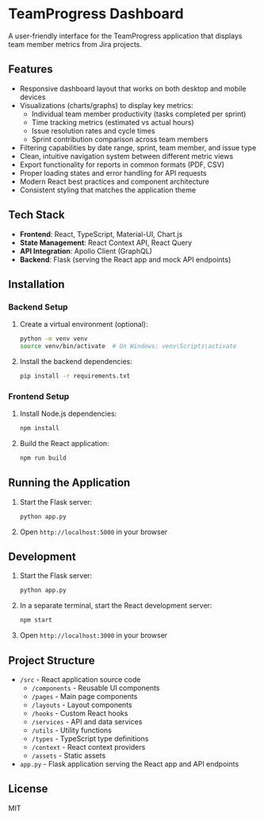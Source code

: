 # TeamProgress Dashboard

A user-friendly interface for the TeamProgress application that displays team member metrics from Jira projects.

## Features

- Responsive dashboard layout that works on both desktop and mobile devices
- Visualizations (charts/graphs) to display key metrics:
  - Individual team member productivity (tasks completed per sprint)
  - Time tracking metrics (estimated vs actual hours)
  - Issue resolution rates and cycle times
  - Sprint contribution comparison across team members
- Filtering capabilities by date range, sprint, team member, and issue type
- Clean, intuitive navigation system between different metric views
- Export functionality for reports in common formats (PDF, CSV)
- Proper loading states and error handling for API requests
- Modern React best practices and component architecture
- Consistent styling that matches the application theme

## Tech Stack

- **Frontend**: React, TypeScript, Material-UI, Chart.js
- **State Management**: React Context API, React Query
- **API Integration**: Apollo Client (GraphQL)
- **Backend**: Flask (serving the React app and mock API endpoints)

## Installation

### Backend Setup

1. Create a virtual environment (optional):

   ```bash
   python -m venv venv
   source venv/bin/activate  # On Windows: venv\Scripts\activate
   ```

2. Install the backend dependencies:

   ```bash
   pip install -r requirements.txt
   ```

### Frontend Setup

1. Install Node.js dependencies:

   ```bash
   npm install
   ```

2. Build the React application:

   ```bash
   npm run build
   ```

## Running the Application

1. Start the Flask server:

   ```bash
   python app.py
   ```

2. Open `http://localhost:5000` in your browser

## Development

1. Start the Flask server:

   ```bash
   python app.py
   ```

2. In a separate terminal, start the React development server:

   ```bash
   npm start
   ```

3. Open `http://localhost:3000` in your browser

## Project Structure

- `/src` - React application source code
  - `/components` - Reusable UI components
  - `/pages` - Main page components
  - `/layouts` - Layout components
  - `/hooks` - Custom React hooks
  - `/services` - API and data services
  - `/utils` - Utility functions
  - `/types` - TypeScript type definitions
  - `/context` - React context providers
  - `/assets` - Static assets
- `app.py` - Flask application serving the React app and API endpoints

## License

MIT
